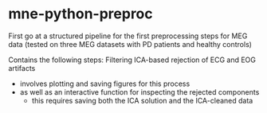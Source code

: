 # mne-python-preproc
First go at a structured pipeline for the first preprocessing steps for MEG data
(tested on three MEG datasets with PD patients and healthy controls)

Contains the following steps:
Filtering
ICA-based rejection of ECG and EOG artifacts
  - involves plotting and saving figures for this process
  - as well as an interactive function for inspecting the rejected components
    - this requires saving both the ICA solution and the ICA-cleaned data
